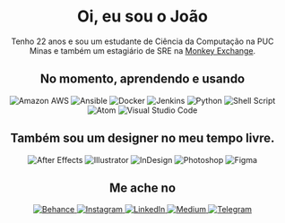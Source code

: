 <center>
	<h1> Oi, eu sou o João </h1> Tenho 22 anos e sou um estudante de Ciência da Computação na PUC Minas e também um estagiário de SRE na <a href="https://monkey.exchange">Monkey Exchange</a>. <br>
	<h2>No momento, aprendendo e usando</h2>
	<p>
		<a target="_blank">
			<img alt="Amazon AWS" src="https://img.shields.io/badge/AWS-FF9900?style=for-the-badge&logo=amazonaws&logoColor=white" />
		</a>
		<a target="_blank">
			<img alt="Ansible" src="https://img.shields.io/badge/Ansible-000000?style=for-the-badge&logo=ansible&logoColor=white" />
		</a>
		<a target="_blank">
			<img alt="Docker" src="https://img.shields.io/badge/Docker-2CA5E0?style=for-the-badge&logo=docker&logoColor=white" />
		</a>
		<a target="_blank">
			<img alt="Jenkins" src="https://img.shields.io/badge/Jenkins-D24939?style=for-the-badge&logo=Jenkins&logoColor=white" />
		</a>
		<a target="_blank">
			<img alt="Python" src="https://img.shields.io/badge/Python-3776AB?style=for-the-badge&logo=python&logoColor=white" />
		</a>
		<a target="_blank">
			<img alt="Shell Script" src="https://img.shields.io/badge/Shell_Script-121011?style=for-the-badge&logo=gnu-bash&logoColor=white" />
		</a>
		<br>
		<a target="_blank">
			<img alt="Atom" src="https://img.shields.io/badge/Atom-66595C?style=for-the-badge&logo=Atom&logoColor=white" />
		</a>
		<a target="_blank">
			<img alt="Visual Studio Code" src="https://img.shields.io/badge/Visual_Studio_Code-0078D4?style=for-the-badge&logo=visual%20studio%20code&logoColor=white" />
		</a>
	<h2>Também sou um designer no meu tempo livre.</h2>
	<p>
		<a target="_blank">
			<img alt="After Effects" src="https://img.shields.io/badge/Adobe%20after%20affects-CF96FD?style=for-the-badge&logo=Adobe%20after%20effects&logoColor=black" />
		</a>
		<a target="_blank">
			<img alt="Illustrator" src="https://img.shields.io/badge/Adobe%20Illustrator-FF9A00?style=for-the-badge&logo=adobe%20illustrator&logoColor=white" />
		</a>
		<a target="_blank">
			<img alt="InDesign" src="https://img.shields.io/badge/Adobe%20InDesign-FF3366?style=for-the-badge&logo=Adobe%20InDesign&logoColor=white" />
		</a>
		<a target="_blank">
			<img alt="Photoshop" src="https://img.shields.io/badge/Adobe%20Photoshop-31A8FF?style=for-the-badge&logo=Adobe%20Photoshop&logoColor=white" />
		</a>
		<a target="_blank">
			<img alt="Figma" src="https://img.shields.io/badge/Figma-F24E1E?style=for-the-badge&logo=figma&logoColor=white" />
		</a>
	</p>
	<h2>Me ache no</h2>
	<p>
		<a href="http://instagram.com/jpoc10" target="_blank">
			<img alt="Behance" src="https://img.shields.io/badge/Behance-0054F7?style=for-the-badge&logo=behance&logoColor=white" />
		</a>
		<a href="http://instagram.com/jpoc10" target="_blank">
			<img alt="Instagram" src="https://img.shields.io/badge/Instagram-E4405F?style=for-the-badge&logo=instagram&logoColor=white" />
		</a>
		<a href="https://www.linkedin.com/in/jpocruz/" target="_blank">
			<img alt="LinkedIn" src="https://img.shields.io/badge/LinkedIn-0077B5?style=for-the-badge&logo=linkedin&logoColor=white" />
		</a>
		<a href="https://medium.com/@jpoCruz" target="_blank">
			<img alt="Medium" src="https://img.shields.io/badge/Medium-12100E?style=for-the-badge&logo=medium&logoColor=white" />
		</a>
		<a href="https://telegram.me/jpocruz/" target="_blank">
			<img alt="Telegram" src="https://img.shields.io/badge/Telegram-2CA5E0?style=for-the-badge&logo=telegram&logoColor=white" />
		</a>
	</p>
